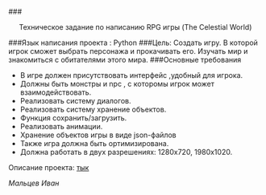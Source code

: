 ###<p style="text-align: center;">Техническое задание по написанию RPG игры (The Сelestial World)</p>
###Язык написания проекта : Python
###Цель:
Создать игру. В которой игрок сможет выбрать персонажа и прокачивать его.
Изучать мир и  знакомиться с обитателями этого мира.
###Основные требования 
- В игре должен присутствовать интерфейс ,удобный для игрока.
- Должны быть монстры и npc , c которомы игрок может взаимодействовать.
- Реализовать систему диалогов. 
- Реализовать систему хранение объектов.
- Функция сохранить/загрузить.
- Реализовать анимации.
- Хранение объектов игры в виде json-файлов
- Также игра должна быть ортимизирована.
- Должна работать в двух разрешениях: 1280x720, 1980x1020.

Описание проекта: [тык](https://www.figma.com/file/rbIcmCwmmjGdip62oq721N/Untitled?node-id=0%3A1&t=0z4rgy0wjwQbXRAd-1)

_Мальцев Иван_